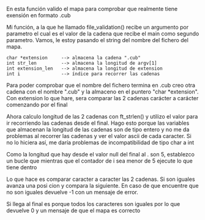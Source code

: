 En esta función valido el mapa para comprobar que realmente tiene exensión en formato .cub

Mi función, a la que he llamado file_validation() recibe un argumento por parametro el cual es el valor de la cadena que recibe el main como segundo parametro. Vamos, le estoy pasando el string del nombre del fichero del mapa.

	char *extension 	-->	almacena la cadena ".cub"
	int str_len 		--> almacena la longitud de argv[1]
	int extension_len 	--> almacena la longitud de extension
	int i 				--> índice para recorrer las cadenas

Para poder comprobar que el nombre del fichero termina en .cub creo otra cadena con el nombre ".cub" y la almaceno en el puntero "char *extension". Con extension lo que hare, sera comparar las 2 cadenas carácter a carácter comenzando por el final

Ahora calculo longitud de las 2 cadenas con ft_strlen() y utilizo el valor para ir recorriendo las cadenas desde el final. Hago esto porque las variables que almacenan la longitud de las cadenas son de tipo entero y no me da problemas al recorrer las cadenas y ver el valor ascii de cada caracter. Si no lo hiciera así, me daría problemas de incompatibilidad de tipo char a int

Como la longitud que hay desde el valor null del final al . son 5, establezco un bucle que mientras que el contador de i sea menor de 5 ejecute lo que tiene dentro

Lo que hace es comparar caracter a caracter las 2 cadenas. Si son iguales avanza una posi cion y compara la siguiente. En caso de que encuentre que no son iguales devuelve -1 con un mensaje de error.

Si llega al final es porque todos los caracteres son iguales por lo que devuelve 0 y un mensaje de que el mapa es correcto